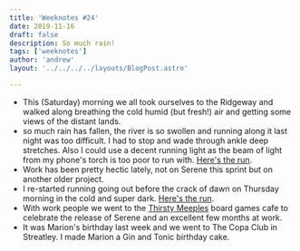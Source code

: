 ```yaml
---
title: 'Weeknotes #24'
date: 2019-11-16
draft: false
description: So much rain!
tags: ['weeknotes']
author: 'andrew'
layout: '../../../../layouts/BlogPost.astro'

---
```

- This (Saturday) morning we all took ourselves to the Ridgeway and walked along breathing the cold humid (but fresh!) air and getting some views of the distant lands.
- so much rain has fallen, the river is so swollen and running along it last night was too difficult. I had to stop and wade through ankle deep stretches. Also I could use a decent running light as the beam of light from my phone's torch is too poor to run with. [Here's the run](https://www.strava.com/activities/2866812104).
- Work has been pretty hectic lately, not on Serene this sprint but on another older project.
- I re-started running going out before the crack of dawn on Thursday morning in the cold and super dark. [Here's the run](https://www.strava.com/activities/2863694614).
- With work people we went to the [Thirsty Meeples](https://thirstymeeples.co.uk/) board games cafe to celebrate the release of Serene and an excellent few months at work.
- It was Marion's birthday last week and we went to The Copa Club in Streatley. I made Marion a Gin and Tonic birthday cake.


